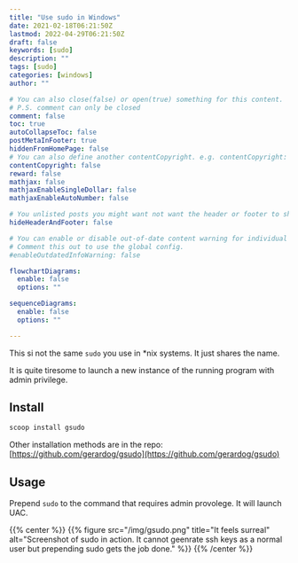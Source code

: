 ```yaml
---
title: "Use sudo in Windows"
date: 2021-02-18T06:21:50Z
lastmod: 2022-04-29T06:21:50Z
draft: false 
keywords: [sudo]
description: ""
tags: [sudo]
categories: [windows]
author: ""

# You can also close(false) or open(true) something for this content.
# P.S. comment can only be closed
comment: false
toc: true 
autoCollapseToc: false
postMetaInFooter: true
hiddenFromHomePage: false
# You can also define another contentCopyright. e.g. contentCopyright: "This is another copyright."
contentCopyright: false
reward: false
mathjax: false
mathjaxEnableSingleDollar: false
mathjaxEnableAutoNumber: false

# You unlisted posts you might want not want the header or footer to show
hideHeaderAndFooter: false

# You can enable or disable out-of-date content warning for individual post.
# Comment this out to use the global config.
#enableOutdatedInfoWarning: false

flowchartDiagrams:
  enable: false
  options: ""

sequenceDiagrams: 
  enable: false
  options: ""

---
```


<!--more-->

This si not the same `sudo` you use in \*nix systems. It just shares the name.

It is quite tiresome to launch a new instance of the running program with admin privilege.

## Install
```powershell
scoop install gsudo
```

Other installation methods are in the repo: [https://github.com/gerardog/gsudo](https://github.com/gerardog/gsudo)

## Usage
Prepend `sudo` to the command that requires admin provolege. It will launch UAC.

{{% center %}}
{{% figure src="/img/gsudo.png" title="It feels surreal" alt="Screenshot of sudo in action. It cannot geenrate ssh keys as a normal user but prepending sudo gets the job done." %}}
{{% /center %}}
